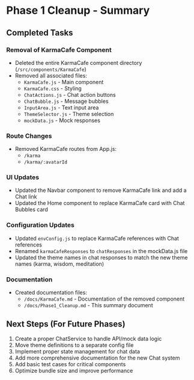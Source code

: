 # Phase 1 Cleanup - Summary

## Completed Tasks

### Removal of KarmaCafe Component
- Deleted the entire KarmaCafe component directory (`/src/components/KarmaCafe`)
- Removed all associated files:
  - `KarmaCafe.js` - Main component
  - `KarmaCafe.css` - Styling
  - `ChatActions.js` - Chat action buttons
  - `ChatBubble.js` - Message bubbles
  - `InputArea.js` - Text input area
  - `ThemeSelector.js` - Theme selection
  - `mockData.js` - Mock responses

### Route Changes
- Removed KarmaCafe routes from App.js:
  - `/karma`
  - `/karma/:avatarId`

### UI Updates
- Updated the Navbar component to remove KarmaCafe link and add a Chat link
- Updated the Home component to replace KarmaCafe card with Chat Bubbles card

### Configuration Updates
- Updated `envConfig.js` to replace KarmaCafe references with Chat references
- Renamed `karmaCafeResponses` to `chatResponses` in the mockData.js file
- Updated the theme names in chat responses to match the new theme names (karma, wisdom, meditation)

### Documentation
- Created documentation files:
  - `/docs/KarmaCafe.md` - Documentation of the removed component
  - `/docs/Phase1_Cleanup.md` - This summary document

## Next Steps (For Future Phases)
1. Create a proper ChatService to handle API/mock data logic
2. Move theme definitions to a separate config file
3. Implement proper state management for chat data
4. Add more comprehensive documentation for the new Chat system
5. Add basic test cases for critical components
6. Optimize bundle size and improve performance 
